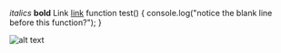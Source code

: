 
*italics*
**bold**
Link [link]("https://www.google.com")
function test() {
  console.log("notice the blank line before this function?");
}

![alt text]("screenshot.png")